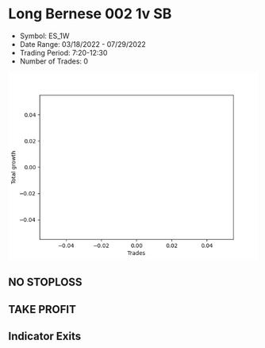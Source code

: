 # Long Bernese 002 1v  SB 
- Symbol: ES_1W
- Date Range: 03/18/2022 - 07/29/2022
- Trading Period: 7:20-12:30
- Number of Trades: 0

![Plot](LongBernese0021vSBES_1W.png)
## NO STOPLOSS











## TAKE PROFIT






## Indicator Exits



